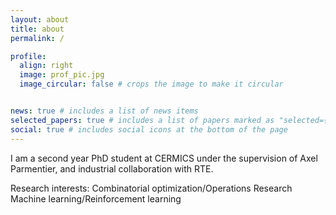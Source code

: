 ```yaml
---
layout: about
title: about
permalink: /

profile:
  align: right
  image: prof_pic.jpg
  image_circular: false # crops the image to make it circular


news: true # includes a list of news items
selected_papers: true # includes a list of papers marked as "selected={true}"
social: true # includes social icons at the bottom of the page
---
```


I am a second year PhD student at CERMICS under the supervision of Axel Parmentier, and industrial collaboration with RTE.

Research interests:
Combinatorial optimization/Operations Research
Machine learning/Reinforcement learning

